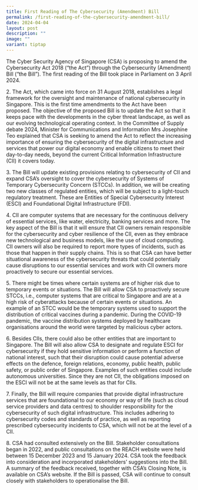 ```yaml
---
title: First Reading of The Cybersecurity (Amendment) Bill
permalink: /first-reading-of-the-cybersecurity-amendment-bill/
date: 2024-04-04
layout: post
description: ""
image: ""
variant: tiptap
---
```

<p>The Cyber Security Agency of Singapore (CSA) is proposing to amend the
Cybersecurity Act 2018 (“the Act”) through the Cybersecurity (Amendment)
Bill (“the Bill”). The first reading of the Bill took place in Parliament
on 3 April 2024.</p>
<p>2. The Act, which came into force on 31 August 2018, establishes a legal
framework for the oversight and maintenance of national cybersecurity in
Singapore. This is the first time amendments to the Act have been proposed.
The objective of the proposed Bill is to update the Act so that it keeps
pace with the developments in the cyber threat landscape, as well as our
evolving technological operating context. In the Committee of Supply debate
2024, Minister for Communications and Information Mrs Josephine Teo explained
that CSA is seeking to amend the Act to reflect the increasing importance
of ensuring the cybersecurity of the digital infrastructure and services
that power our digital economy and enable citizens to meet their day-to-day
needs, beyond the current Critical Information Infrastructure (CII) it
covers today.</p>
<p>3. The Bill will update existing provisions relating to cybersecurity
of CII and expand CSA’s oversight to cover the cybersecurity of Systems
of Temporary Cybersecurity Concern (STCCs). In addition, we will be creating
two new classes of regulated entities, which will be subject to a light-touch
regulatory treatment. These are Entities of Special Cybersecurity Interest
(ESCI) and Foundational Digital Infrastructure (FDI).</p>
<p>4. CII are computer systems that are necessary for the continuous delivery
of essential services, like water, electricity, banking services and more.
The key aspect of the Bill is that it will ensure that CII owners remain
responsible for the cybersecurity and cyber resilience of the CII, even
as they embrace new technological and business models, like the use of
cloud computing. CII owners will also be required to report more types
of incidents, such as those that happen in their supply chains. This is
so that CSA can have better situational awareness of the cybersecurity
threats that could potentially cause disruptions to our essential services
and work with CII owners more proactively to secure our essential services.</p>
<p>5. There might be times where certain systems are of higher risk due to
temporary events or situations. The Bill will allow CSA to proactively
secure STCCs, i.e., computer systems that are critical to Singapore and
are at a high risk of cyberattacks because of certain events or situations.
An example of an STCC would be the temporary systems used to support the
distribution of critical vaccines during a pandemic. During the COVID-19
pandemic, the vaccine distribution systems deployed by healthcare organisations
around the world were targeted by malicious cyber actors.</p>
<p>6. Besides CIIs, there could also be other entities that are important
to Singapore. The Bill will also allow CSA to designate and regulate ESCI
for cybersecurity if they hold sensitive information or perform a function
of national interest, such that their disruption could cause potential
adverse effects on the defence, foreign relations, economy, public health,
public safety, or public order of Singapore. Examples of such entities
could include autonomous universities. Since they are not CII, the obligations
imposed on the ESCI will not be at the same levels as that for CIIs.</p>
<p>7. Finally, the Bill will require companies that provide digital infrastructure
services that are foundational to our economy or way of life (such as cloud
service providers and data centres) to shoulder responsibility for the
cybersecurity of such digital infrastructure. This includes adhering to
cybersecurity codes and standards of practice, as well as reporting prescribed
cybersecurity incidents to CSA, which will not be at the level of a CII.</p>
<p>8. CSA had consulted extensively on the Bill. Stakeholder consultations
began in 2022, and public consultations on the REACH website were held
between 15 December 2023 and 15 January 2024. CSA took the feedback into
consideration and incorporated stakeholders’ suggestions into the Bill.
A summary of the feedback received, together with CSA’s Closing Note, is
available on CSA’s website. If the Bill is passed, CSA will continue to
consult closely with stakeholders to operationalise the Bill.</p>